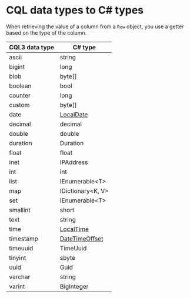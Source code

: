# CQL data types to C# types

When retrieving the value of a column from a `Row` object, you use a getter based on the type of the column.

CQL3 data type|C# type
---|---
ascii|string
bigint|long
blob|byte[]
boolean|bool
counter|long
custom|byte[]
date|[LocalDate](datetime)
decimal|decimal
double|double
duration|Duration
float|float
inet|IPAddress
int|int
list|IEnumerable&lt;T&gt;
map|IDictionary&lt;K, V&gt;
set|IEnumerable&lt;T&gt;
smallint|short
text|string
time|[LocalTime](datetime)
timestamp|[DateTimeOffset](datetime)
timeuuid|TimeUuid
tinyint|sbyte
uuid|Guid
varchar|string
varint|BigInteger


